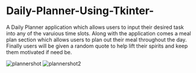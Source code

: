 # Daily-Planner-Using-Tkinter-

A Daily Planner application which allows users to input their desired task into any of the varuious time slots. Along with the application comes a meal plan section which allows users to plan out their meal throughout the day. Finally users will be given a random quote to help lift their spirits and keep them motivated if need be.







![plannershot](https://github.com/KwakuAmankwaa/Daily-Planner-Using-Tkinter-/assets/116598038/c88bc6bd-85b4-423c-a0b3-f7f559f480b9)
![plannershot2](https://github.com/KwakuAmankwaa/Daily-Planner-Using-Tkinter-/assets/116598038/5dc60264-2ea3-4744-8b43-569d5b22fda1)

